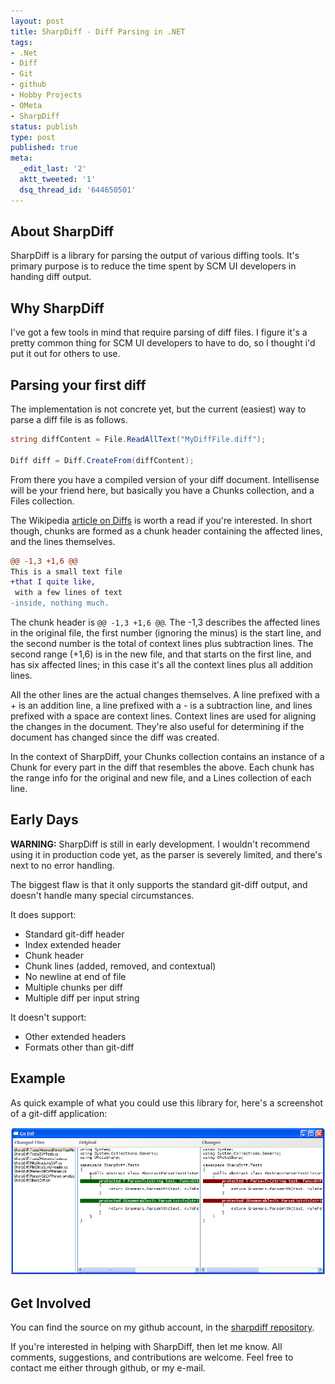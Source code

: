 ```yaml
---
layout: post
title: SharpDiff - Diff Parsing in .NET
tags:
- .Net
- Diff
- Git
- github
- Hobby Projects
- OMeta
- SharpDiff
status: publish
type: post
published: true
meta:
  _edit_last: '2'
  aktt_tweeted: '1'
  dsq_thread_id: '644650501'
---
```

## About SharpDiff

SharpDiff is a library for parsing the output of various diffing tools. It's primary purpose is to reduce the time spent by SCM UI developers in handing diff output.

## Why SharpDiff

I've got a few tools in mind that require parsing of diff files. I figure it's a pretty common thing for SCM UI developers to have to do, so I thought i'd put it out for others to use.

## Parsing your first diff

The implementation is not concrete yet, but the current (easiest) way to parse a diff file is as follows.

``` csharp
string diffContent = File.ReadAllText("MyDiffFile.diff");

Diff diff = Diff.CreateFrom(diffContent);
```

From there you have a compiled version of your diff document. Intellisense will be your friend here, but basically you have a Chunks collection, and a Files collection.

The Wikipedia [article on Diffs](http://en.wikipedia.org/wiki/Diff) is worth a read if you're interested. In short though, chunks are formed as a chunk header containing the affected lines, and the lines themselves.

``` diff
@@ -1,3 +1,6 @@
This is a small text file
+that I quite like,
 with a few lines of text
-inside, nothing much.
```

The chunk header is `@@ -1,3 +1,6 @@`. The -1,3 describes the affected lines in the original file, the first number (ignoring the minus) is the start line, and the second number is the total of context lines plus subtraction lines. The second range (+1,6) is in the new file, and that starts on the first line, and has six affected lines; in this case it's all the context lines plus all addition lines.

All the other lines are the actual changes themselves. A line prefixed with a + is an addition line, a line prefixed with a - is a subtraction line, and lines prefixed with a space are context lines. Context lines are used for aligning the changes in the document. They're also useful for determining if the document has changed since the diff was created.

In the context of SharpDiff, your Chunks collection contains an instance of a Chunk for every part in the diff that resembles the above. Each chunk has the range info for the original and new file, and a Lines collection of each line.

## Early Days

**WARNING:** SharpDiff is still in early development. I wouldn't recommend using it in production code yet, as the parser is severely limited, and there's next to no error handling.

The biggest flaw is that it only supports the standard git-diff output, and doesn't handle many special circumstances.

It does support:

  * Standard git-diff header
  * Index extended header
  * Chunk header
  * Chunk lines (added, removed, and contextual)
  * No newline at end of file
  * Multiple chunks per diff
  * Multiple diff per input string

It doesn't support:

  * Other extended headers
  * Formats other than git-diff

## Example

As quick example of what you could use this library for, here's a screenshot of a git-diff application:

![Stupidly basic GUI](/images/sharpdiff-1.png)

## Get Involved

You can find the source on my github account, in the [sharpdiff repository](http://github.com/jagregory/sharpdiff).

If you're interested in helping with SharpDiff, then let me know. All comments, suggestions, and contributions are welcome. Feel free to contact me either through github, or my e-mail.

